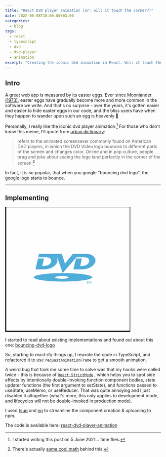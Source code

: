 ```yaml
---
title: "React DVD player animation (or: will it touch the corner?)"
date: 2022-05-08T18:00:00+03:00
categories:
  - blog
tags:
  - react
  - typescript
  - dvd 
  - dvd-player
  - animation
excerpt: "Creating the iconic dvd animation in React. Will it touch the corner?"
---
```


## Intro

A great web app is measured by its easter eggs. Ever since [Moonlander (1973)][moonlander], easter eggs have gradually become more and more common in the software we write. And that's no surprise - over the years, it's gotten easier and easier to hide easter eggs in our code, and the bliss users have when they happen to wander upon such an egg is heavenly 👼  

Personally, I really like the iconic dvd player animation.[^1] For those who don't know this meme, I'll quote from [urban dictionary][urban-dvd]:
> refers to the animated screensaver commonly found on American DVD players, in which the DVD Video logo bounces to different parts of the screen and changes color. Online and in pop culture, people brag and joke about seeing the logo land perfectly in the corner of the screen.[^2]

In fact, it is so popular, that when you google "bouncing dvd logo", the google logo starts to bounce.

---

## Implementing
![dvd-animation](/assets/images/2022-05-08-react-dvd-player-animation/dvd-animation.gif)

I started to read about existing implementations and found out about this one:
[bouncing-dvd-logo][bouncing-dvd-logo]

So, starting to react-ify things up, I rewrote the code in TypeScript, and refactored it to use [`requestAnimationFrame`][useAnimationFrame] to get a smooth animation.

A weird bug that took me some time to solve was that my hooks were called twice - this is because of [`React.StrictMode`][react-strict-mode] , which helps you to spot side effects by intentionally double-invoking function component bodies, state updater functions (the first argument to setState), and functions passed to useState, useMemo, or useReducer. That was quite annoying and I just disabled it altogether (what's more, this only applies to development mode, and lifecycles will not be double-invoked in production mode).

I used [tsup][tsup] and [np][np] to streamline the component creation & uploading to npm. 

The code is available here: [react-dvd-player-animation][react-dvd-player-animation]

[^1]: I started writing this post on 5 June 2021... time flies.
[^2]: There's actually [some cool math][dvd-logo-math] behind this.

[moonlander]: https://en.wikipedia.org/wiki/Lunar_Lander_(video_game_genre)#Graphical_games
[urban-dvd]: https://knowyourmeme.com/memes/bouncing-dvd-logo
[dvd-logo-math]: http://prgreen.github.io/blog/2013/09/30/the-bouncing-dvd-logo-explained/
[bouncing-dvd-logo]: https://github.com/andrewchmr/BouncingDVDLogoReactSVG/
[tsup]: https://github.com/egoist/tsup
[np]: https://github.com/sindresorhus/np
[useAnimationFrame]: https://css-tricks.com/using-requestanimationframe-with-react-hooks/
[react-strict-mode]: https://reactjs.org/docs/strict-mode.html
[react-dvd-player-animation]: https://github.com/liorp/react-dvd-player-animation/